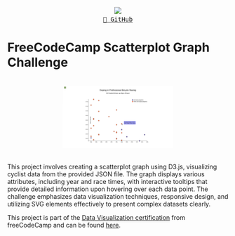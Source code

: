 <p align="center">
  <img src="https://skillicons.dev/icons?i=d3,js,html,css" /> <br/>
  <a href="https://github.com/mateus-sartorio/scatterplot-graph"><kbd>🔵 GitHub</kbd></a>
</p>

# FreeCodeCamp Scatterplot Graph Challenge

<br>

<div align="center">
  <img src="./assets/demonstration.png" alt="Graph visualization" width="50%"/>
</div>

<br>

This project involves creating a scatterplot graph using D3.js, visualizing cyclist data from the provided JSON file. The graph displays various attributes, including year and race times, with interactive tooltips that provide detailed information upon hovering over each data point. The challenge emphasizes data visualization techniques, responsive design, and utilizing SVG elements effectively to present complex datasets clearly.

This project is part of the [Data Visualization certification](https://www.freecodecamp.org/learn/data-visualization) from freeCodeCamp and can be found [here](https://www.freecodecamp.org/learn/data-visualization/data-visualization-projects/visualize-data-with-a-scatterplot-graph).